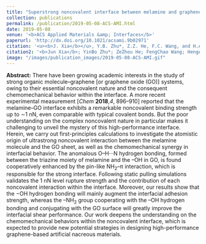 ```yaml
---
title: "Superstrong noncovalent interface between melamine and graphene oxide"
collection: publications
permalink: /publication/2019-05-08-ACS-AMI.html
date: 2019-05-08
venue: '<b>ACS Applied Materials &amp; Interfaces</b>'
paperurl: 'http://dx.doi.org/10.1021/acsami.9b02971'
citation: '<u><b>J. Xia</b></u>, Y.B. Zhu*, Z.Z. He, F.C. Wang, and H.A. Wu*. Superstrong noncovalent interface between melamine and graphene oxide. <i>ACS Applied Materials &amp; Interfaces</i>, 2019, 11(18): 17068–17078.'
citation2: '<b>Jun Xia</b>; YinBo Zhu*; ZeZhou He; FengChao Wang; HengAn Wu*; Superstrong noncovalent interface between melamine and graphene oxide, <i>ACS Applied Materials &amp; Interfaces</i>, 2019, 11(18): 17068–17078.'
image: "/images/publication_images/2019-05-08-ACS-AMI.gif"
---
```


**Abstract:** There have been growing academic interests in the study of strong organic molecule–graphene [or graphene oxide (GO)] systems, owing to their essential noncovalent nature and the consequent chemomechanical behavior within the interface. A more recent experimental measurement [<i>Chem</i> <b>2018</b>,<i>4</i>, 896–910] reported that the melamine–GO interface exhibits a remarkable noncovalent binding strength up to ∼1 nN, even comparable with typical covalent bonds. But the poor understanding on the complex noncovalent nature in particular makes it challenging to unveil the mystery of this high-performance interface. Herein, we carry out first-principles calculations to investigate the atomistic origin of ultrastrong noncovalent interaction between the melamine molecule and the GO sheet, as well as the chemomechanical synergy in interfacial behavior. The anomalous O–H···N hydrogen bonding, formed between the triazine moiety of melamine and the –OH in GO, is found cooperatively enhanced by the pin-like NH<sub>2</sub>–π interaction, which is responsible for the strong interface. Following static pulling simulations validates the 1 nN level rupture strength and the contribution of each noncovalent interaction within the interface. Moreover, our results show that the −OH hydrogen bonding will mainly augment the interfacial adhesion strength, whereas the –NH<sub>2</sub> group cooperating with the –OH hydrogen bonding and conjugating with the GO surface will greatly improve the interfacial shear performance. Our work deepens the understanding on the chemomechanical behaviors within the noncovalent interface, which is expected to provide new potential strategies in designing high-performance graphene-based artificial nacreous materials.
